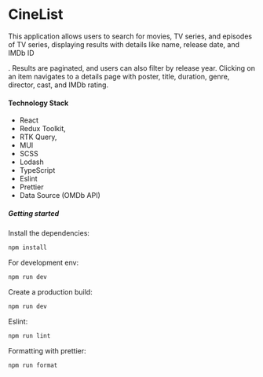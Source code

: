 # CineList

This application allows users to search for movies, TV series, and episodes of TV series, displaying results with details like name, release date, and IMDb ID

. Results are paginated, and users can also filter by release year. Clicking on an item navigates to a details page with poster, title, duration, genre, director, cast, and IMDb rating.

#### Technology Stack

- React
- Redux Toolkit,
- RTK Query,
- MUI
- SCSS
- Lodash
- TypeScript
- Eslint
- Prettier 
- Data Source (OMDb API)

##### Getting started

Install the dependencies:

```bash
npm install
```

For development env:

```bash
npm run dev
```

Create a production build:

```bash
npm run dev
```

Eslint:

```bash
npm run lint
```

Formatting with prettier:

```bash
npm run format
```

